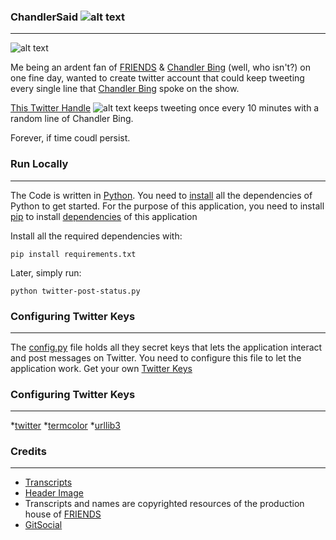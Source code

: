 ### ChandlerSaid ![alt text][1.2]
---
![alt text](https://c4.wallpaperflare.com/wallpaper/564/64/37/chandler-bing-friends-tv-series-joey-tribbiani-monica-geller-wallpaper-preview.jpg "F.R.I.E.N.D.S Group Picture")

Me being an ardent fan of [FRIENDS](https://en.wikipedia.org/wiki/Friends) & [Chandler Bing](https://en.wikipedia.org/wiki/Chandler_Bing) (well, who isn't?) on one fine day, wanted to create twitter account that could keep tweeting every single line that [Chandler Bing](https://en.wikipedia.org/wiki/Chandler_Bing)  spoke on the show.

[This Twitter Handle](https://twitter.com/BingItDown) ![alt text][1.2] keeps tweeting once every 10 minutes with a random line of Chandler Bing. 

Forever, if time coudl persist.

[1.1]: http://i.imgur.com/tXSoThF.png (twitter icon with padding)


[1.2]: http://i.imgur.com/wWzX9uB.png (twitter icon without padding)

### Run Locally
---
The Code is written in [Python](https://en.wikipedia.org/wiki/Python_(programming_language)). You need to [install](https://www.python.org/downloads/) all the dependencies of Python to get started. For the purpose of this application, you need to install [pip](https://en.wikipedia.org/wiki/Pip_(package_manager)) to install [dependencies](https://github.com/thedhanawada/ChandlerSaid/blob/master/requirements.txt) of this application

Install all the required dependencies with:

```
pip install requirements.txt
```
Later, simply run:

```
python twitter-post-status.py
```
### Configuring Twitter Keys
---
The [config.py](https://github.com/thedhanawada/ChandlerSaid/blob/master/config.py) file holds all they secret keys that lets the application interact and post messages on Twitter. You need to configure this file to let the application work. Get your own [Twitter Keys](https://developer.twitter.com)

### Configuring Twitter Keys
---
*[twitter](https://pypi.org/project/twitter/)
*[termcolor](https://pypi.org/project/termcolor2/)
*[urllib3](https://pypi.org/project/urllib3/)

### Credits
---
* [Transcripts](https://fangj.github.io/friends/)
* [Header Image](https://www.wallpaperflare.com/search?wallpaper=chandler)
* Transcripts and names are copyrighted resources of the production house of  [FRIENDS](https://en.wikipedia.org/wiki/Friends)
* [GitSocial](https://github.com/carlsednaoui/gitsocial) 
